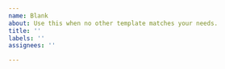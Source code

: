 ```yaml
---
name: Blank
about: Use this when no other template matches your needs.
title: ''
labels: ''
assignees: ''

---
```



